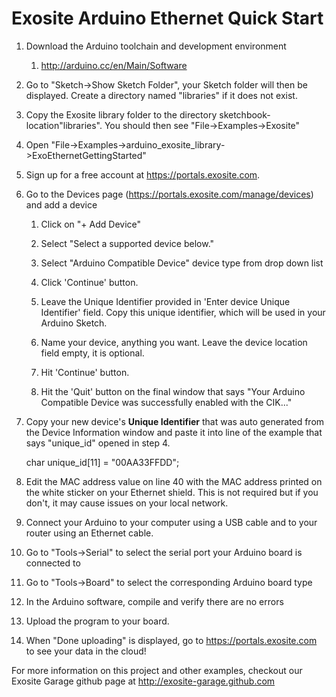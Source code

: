 Exosite Arduino Ethernet Quick Start
====================================

1. Download the Arduino toolchain and development environment

    1. http://arduino.cc/en/Main/Software

2. Go to "Sketch->Show Sketch Folder", your Sketch folder will then be displayed. Create a directory named "libraries" if it does not exist.

3. Copy the Exosite library folder to the directory sketchbook-location\"libraries". You should then see "File->Examples->Exosite"

4. Open "File->Examples->arduino_exosite_library->ExoEthernetGettingStarted"

5. Sign up for a free account at https://portals.exosite.com.

6. Go to the Devices page (https://portals.exosite.com/manage/devices) and add a device

	1. Click on "+ Add Device"
	2. Select "Select a supported device below."
	3. Select "Arduino Compatible Device" device type from drop down list
	4. Click 'Continue' button.

	3. Leave the Unique Identifier provided in 'Enter device Unique Identifier' field.  Copy this unique identifier, which will be used in your Arduino Sketch.

	4. Name your device, anything you want.  Leave the device location field empty, it is optional.
	5. Hit 'Continue' button.
	6. Hit the 'Quit' button on the final window that says "Your Arduino Compatible Device was successfully enabled with the CIK..."
	

9. Copy your new device's **Unique Identifier** that was auto generated from the Device Information window and paste it into line of the example that says "unique_id" opened in step 4.

     char unique_id[11] = "00AA33FFDD"; 

10. Edit the MAC address value on line 40 with the MAC address printed on the white sticker on your Ethernet shield.  This is not required but if you don't, it may cause issues on your local network.

11. Connect your Arduino to your computer using a USB cable and to your router using an Ethernet cable.

12. Go to "Tools->Serial" to select the serial port your Arduino board is connected to

13. Go to "Tools->Board" to select the corresponding Arduino board type
 
14. In the Arduino software, compile and verify there are no errors

15. Upload the program to your board.

16. When "Done uploading" is displayed, go to https://portals.exosite.com to see your data in the cloud!  

For more information on this project and other examples, checkout our Exosite Garage github page at http://exosite-garage.github.com